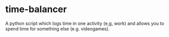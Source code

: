 # time-balancer
A python script which logs time in one activity (e,g, work) and allows you to spend time for something else (e.g. videogames).
